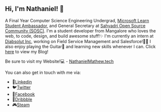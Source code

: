 ## Hi, I'm Nathaniel! 👋

A Final Year Computer Science Engineering Undergrad, [Microsoft Learn Student Ambassador](https://studentambassadors.microsoft.com/en-US/profile/4094), and General Secretary at [Sahyadri Open Source Community (SOSC)](https://sosc.org.in). I'm a student developer from Mangalore who loves the web, to code, design, and build awesome stuff!✨
I'm currently an intern at [Diabsolut Inc](https://diabsolut.com/), working on Field Service Management and Salesforce!👷‍♂️
I also enjoy playing the Guitar🎸 and learning new skills whenever I can. Click [here](https://nathanielmathew.tech/blog) to view my Blog!

Be sure to visit my Website!💻 - [NathanielMathew.tech](https://nathanielmathew.tech) 

You can also get in touch with me via:
- 💼[Linkedin](https://www.linkedin.com/in/nathanielmathew/)
- 🐦[Twitter](https://twitter.com/nathanxmathew)
- 🤝[Facebook](https://www.facebook.com/nathanielryanmathew)
- 🎨[Dribbble](https://dribbble.com/nathanielmathew)
- 🎮[Steam](http://steamcommunity.com/id/hyp3rflux/)
